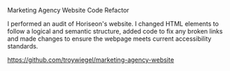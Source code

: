 Marketing Agency Website Code Refactor

I performed an audit of Horiseon's website. I changed HTML elements to follow a logical and semantic structure, 
added code to fix any broken links and made changes to ensure the webpage meets current accessibility standards.


https://github.com/troywiegel/marketing-agency-website
